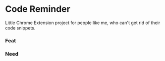 Code Reminder
=============

Little Chrome Extension project for people like me, who can't get rid of their code snippets.

### Feat 

### Need

